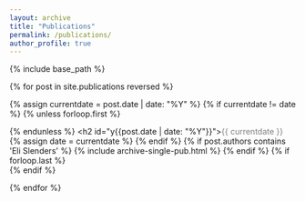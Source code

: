 ```yaml
---
layout: archive
title: "Publications"
permalink: /publications/
author_profile: true
---
```

{% include base_path %}

<!---You can find the complete publication list on <a href="https://scholar.google.co.uk/citations?user=-peQ4ZsAAAAJ&hl=en">
<span style="color:gray">my Google Scholar profile</span></a>. A complete list of bio<font color="red">R</font>xiv preprints on <a href="https://rxivist.org/authors/204048">
<span style="color:gray">my Rxivist profile</span></a>.--->

<ul style="margin:0;padding:0">
{% for post in site.publications reversed %}

  {% assign currentdate = post.date | date: "%Y" %}
  {% if currentdate != date %}
    {% unless forloop.first %}</ul>{% endunless %}
    <h2 id="y{{post.date | date: "%Y"}}"><span style="color:gray">{{ currentdate }}</span></h2>
    <ul style="margin:0;padding:0">
    {% assign date = currentdate %}
  {% endif %}
  {% if post.authors contains 'Eli Slenders' %}
    {% include archive-single-pub.html %}
  {% endif %}
  {% if forloop.last %}</ul>{% endif %}

{% endfor %}


